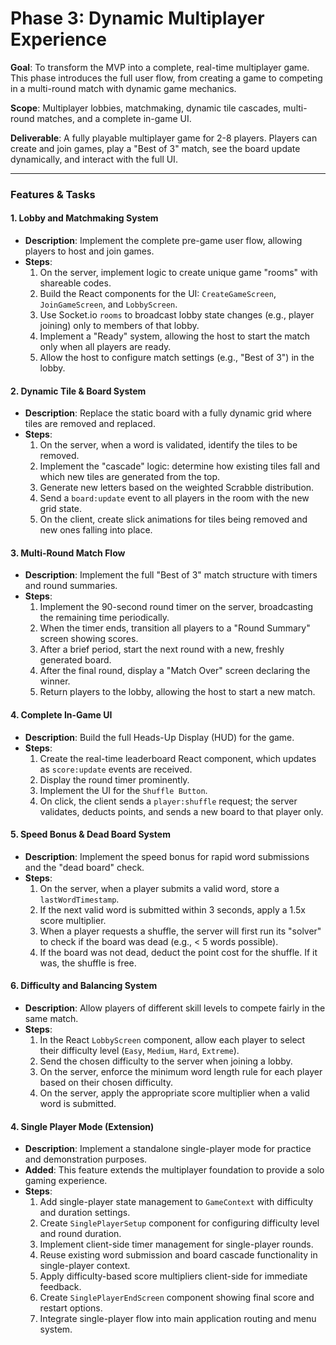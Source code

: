 # Phase 3: Dynamic Multiplayer Experience

**Goal**: To transform the MVP into a complete, real-time multiplayer game. This phase introduces the full user flow, from creating a game to competing in a multi-round match with dynamic game mechanics.

**Scope**: Multiplayer lobbies, matchmaking, dynamic tile cascades, multi-round matches, and a complete in-game UI.

**Deliverable**: A fully playable multiplayer game for 2-8 players. Players can create and join games, play a "Best of 3" match, see the board update dynamically, and interact with the full UI.

---

### Features & Tasks

#### 1. Lobby and Matchmaking System

- **Description**: Implement the complete pre-game user flow, allowing players to host and join games.
- **Steps**:
  1.  On the server, implement logic to create unique game "rooms" with shareable codes.
  2.  Build the React components for the UI: `CreateGameScreen`, `JoinGameScreen`, and `LobbyScreen`.
  3.  Use Socket.io `rooms` to broadcast lobby state changes (e.g., player joining) only to members of that lobby.
  4.  Implement a "Ready" system, allowing the host to start the match only when all players are ready.
  5.  Allow the host to configure match settings (e.g., "Best of 3") in the lobby.

#### 2. Dynamic Tile & Board System

- **Description**: Replace the static board with a fully dynamic grid where tiles are removed and replaced.
- **Steps**:
  1.  On the server, when a word is validated, identify the tiles to be removed.
  2.  Implement the "cascade" logic: determine how existing tiles fall and which new tiles are generated from the top.
  3.  Generate new letters based on the weighted Scrabble distribution.
  4.  Send a `board:update` event to all players in the room with the new grid state.
  5.  On the client, create slick animations for tiles being removed and new ones falling into place.

#### 3. Multi-Round Match Flow

- **Description**: Implement the full "Best of 3" match structure with timers and round summaries.
- **Steps**:
  1.  Implement the 90-second round timer on the server, broadcasting the remaining time periodically.
  2.  When the timer ends, transition all players to a "Round Summary" screen showing scores.
  3.  After a brief period, start the next round with a new, freshly generated board.
  4.  After the final round, display a "Match Over" screen declaring the winner.
  5.  Return players to the lobby, allowing the host to start a new match.

#### 4. Complete In-Game UI

- **Description**: Build the full Heads-Up Display (HUD) for the game.
- **Steps**:
  1.  Create the real-time leaderboard React component, which updates as `score:update` events are received.
  2.  Display the round timer prominently.
  3.  Implement the UI for the `Shuffle Button`.
  4.  On click, the client sends a `player:shuffle` request; the server validates, deducts points, and sends a new board to that player only.

#### 5. Speed Bonus & Dead Board System

- **Description**: Implement the speed bonus for rapid word submissions and the "dead board" check.
- **Steps**:
  1.  On the server, when a player submits a valid word, store a `lastWordTimestamp`.
  2.  If the next valid word is submitted within 3 seconds, apply a 1.5x score multiplier.
  3.  When a player requests a shuffle, the server will first run its "solver" to check if the board was dead (e.g., < 5 words possible).
  4.  If the board was not dead, deduct the point cost for the shuffle. If it was, the shuffle is free.

#### 6. Difficulty and Balancing System

- **Description**: Allow players of different skill levels to compete fairly in the same match.
- **Steps**:
  1.  In the React `LobbyScreen` component, allow each player to select their difficulty level (`Easy`, `Medium`, `Hard`, `Extreme`).
  2.  Send the chosen difficulty to the server when joining a lobby.
  3.  On the server, enforce the minimum word length rule for each player based on their chosen difficulty.
  4.  On the server, apply the appropriate score multiplier when a valid word is submitted.

#### 4. Single Player Mode (Extension)

- **Description**: Implement a standalone single-player mode for practice and demonstration purposes.
- **Added**: This feature extends the multiplayer foundation to provide a solo gaming experience.
- **Steps**:
  1.  Add single-player state management to `GameContext` with difficulty and duration settings.
  2.  Create `SinglePlayerSetup` component for configuring difficulty level and round duration.
  3.  Implement client-side timer management for single-player rounds.
  4.  Reuse existing word submission and board cascade functionality in single-player context.
  5.  Apply difficulty-based score multipliers client-side for immediate feedback.
  6.  Create `SinglePlayerEndScreen` component showing final score and restart options.
  7.  Integrate single-player flow into main application routing and menu system.
